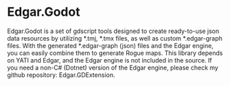 # Edgar.Godot
Edgar.Godot is a set of gdscript tools designed to create ready-to-use json data resources by utilizing *.tmj, *.tmx files, as well as custom *.edgar-graph files. With the generated *.edgar-graph (json) files and the Edgar engine, you can easily combine them to generate Rogue maps. This library depends on YATI and Edgar, and the Edgar engine is not included in the source. If you need a non-C# (Dotnet) version of the Edgar engine, please check my github repository: Edgar.GDExtension.
